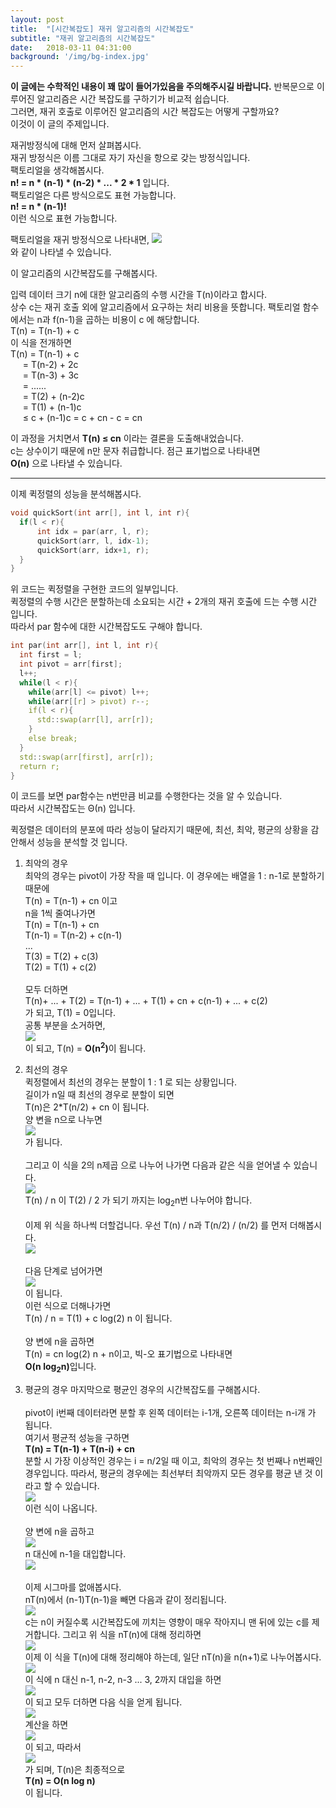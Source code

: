 ```yaml
---
layout: post
title:  "[시간복잡도] 재귀 알고리즘의 시간복잡도"
subtitle: "재귀 알고리즘의 시간복잡도"
date:   2018-03-11 04:31:00
background: '/img/bg-index.jpg'
---
```


<b>이 글에는 수학적인 내용이 꽤 많이 들어가있음을 주의해주시길 바랍니다.</b>
반복문으로 이루어진 알고리즘은 시간 복잡도를 구하기가 비교적 쉽습니다.<br>
그러면, 재귀 호출로 이루어진 알고리즘의 시간 복잡도는 어떻게 구할까요?<br>
이것이 이 글의 주제입니다.

재귀방정식에 대해 먼저 살펴봅시다.<br>
재귀 방정식은 이름 그대로 자기 자신을 항으로 갖는 방정식입니다.<br>
팩토리얼을 생각해봅시다.<br>
<b>n! = n * (n-1) * (n-2) * ... * 2 * 1</b> 입니다.<br>
팩토리얼은 다른 방식으로도 표현 가능합니다.<br>
<b>n! = n * (n-1)!</b><br>
이런 식으로 표현 가능합니다.

팩토리얼을 재귀 방정식으로 나타내면,
<img src = "https://i.imgur.com/AWljLIH.png"><br>
와 같이 나타낼 수 있습니다.

이 알고리즘의 시간복잡도를 구해봅시다.

입력 데이터 크기 n에 대한 알고리즘의 수행 시간을 T(n)이라고 합시다.<br>
상수 c는 재귀 호출 외에 알고리즘에서 요구하는 처리 비용을 뜻합니다. 팩토리얼 함수에서는 n과 f(n-1)을 곱하는 비용이 c 에 해당합니다.<br>
T(n) = T(n-1) + c<br>
이 식을 전개하면<br>
T(n) = T(n-1) + c<br>
&nbsp;&nbsp;&nbsp;&nbsp;&nbsp;= T(n-2) + 2c<br>
&nbsp;&nbsp;&nbsp;&nbsp;&nbsp;= T(n-3) + 3c<br>
&nbsp;&nbsp;&nbsp;&nbsp;&nbsp;= ......<br>
&nbsp;&nbsp;&nbsp;&nbsp;&nbsp;= T(2) + (n-2)c<br>
&nbsp;&nbsp;&nbsp;&nbsp;&nbsp;= T(1) + (n-1)c<br>
&nbsp;&nbsp;&nbsp;&nbsp;&nbsp;≤ c + (n-1)c = c + cn - c = cn

이 과정을 거치면서 <b>T(n) ≤ cn</b> 이라는 결론을 도출해내었습니다.<br>
c는 상수이기 때문에 n만 문자 취급합니다. 점근 표기법으로 나타내면<br>
<b>O(n)</b> 으로 나타낼 수 있습니다.

<hr>

이제 퀵정렬의 성능을 분석해봅시다.

```cpp
void quickSort(int arr[], int l, int r){
  if(l < r){
      int idx = par(arr, l, r);
      quickSort(arr, l, idx-1);
      quickSort(arr, idx+1, r);
  }
}
```

위 코드는 퀵정렬을 구현한 코드의 일부입니다.<br>
퀵정렬의 수행 시간은 분할하는데 소요되는 시간 + 2개의 재귀 호출에 드는 수행 시간 입니다.<br>
따라서 par 함수에 대한 시간복잡도도 구해야 합니다.

```cpp
int par(int arr[], int l, int r){
  int first = l;
  int pivot = arr[first];
  l++;
  while(l < r){
    while(arr[l] <= pivot) l++;
    while(arr[[r] > pivot) r--;
    if(l < r){
      std::swap(arr[l], arr[r]);
    }
    else break;
  }
  std::swap(arr[first], arr[r]);
  return r;
}
```

이 코드를 보면 par함수는 n번만큼 비교를 수행한다는 것을 알 수 있습니다.<br>
따라서 시간복잡도는 Θ(n) 입니다.

퀵정렬은 데이터의 분포에 따라 성능이 달라지기 때문에, 최선, 최악, 평균의 상황을 감안해서 성능을 분석할 것 입니다.

1. 최악의 경우<br>
최악의 경우는 pivot이 가장 작을 때 입니다. 이 경우에는 배열을 1 : n-1로 분할하기 때문에<br>
T(n) = T(n-1) + cn 이고<br>
n을 1씩 줄여나가면<br>
T(n) = T(n-1) + cn<br>
T(n-1) = T(n-2) + c(n-1)<br>
...<br>
T(3) = T(2) + c(3)<br>
T(2) = T(1) + c(2)<br><br>
모두 더하면<br>
T(n)+ ... + T(2) = T(n-1) + ... + T(1) + cn + c(n-1) + ... + c(2)<br>
가 되고, T(1) = 0입니다.<br>
공통 부분을 소거하면,<br>
<img src = "https://i.imgur.com/5JM4gJn.png"><br>
이 되고, T(n) = <b>O(n<sup>2</sup>)</b>이 됩니다.

2. 최선의 경우<br>
퀵정렬에서 최선의 경우는 분할이 1 : 1 로 되는 상황입니다.<br>
길이가 n일 때 최선의 경우로 분할이 되면<br>
T(n)은 2*T(n/2) + cn 이 됩니다.<br>
양 변을 n으로 나누면<br>
<img src = "https://i.imgur.com/waDPpQ5.png"><br>
가 됩니다.<br><br>
그리고 이 식을 2의 n제곱 으로 나누어 나가면 다음과 같은 식을 얻어낼 수 있습니다.<br>
<img src = "https://i.imgur.com/lLqsGNv.png"><br>
T(n) / n 이 T(2) / 2 가 되기 까지는 log<sub>2</sub>n번 나누어야 합니다.<br><br>
이제 위 식을 하나씩 더할겁니다. 우선 T(n) / n과 T(n/2) / (n/2) 를 먼저 더해봅시다.<br>
<img src = "https://i.imgur.com/CEM0rXH.png"><br><br>
다음 단계로 넘어가면<br>
<img src = "https://i.imgur.com/Zd5aZXF.png"><br>
이 됩니다.<br>
이런 식으로 더해나가면<br>
T(n) / n = T(1) + c log(2) n 이 됩니다.<br><br>
양 변에 n을 곱하면<br>
T(n) = cn log(2) n + n이고, 빅-오 표기법으로 나타내면<br>
<b>O(n log<sub>2</sub>n)</b>입니다.

3. 평균의 경우
마지막으로 평균인 경우의 시간복잡도를 구해봅시다.<br><br>
pivot이 i번째 데이터라면 분할 후 왼쪽 데이터는 i-1개, 오른쪽 데이터는 n-i개 가 됩니다.<br>
여기서 평균적 성능을 구하면<br>
<b>T(n) = T(n-1) + T(n-i) + cn</b><br>
분할 시 가장 이상적인 경우는 i = n/2일 때 이고, 최악의 경우는 첫 번째나 n번째인 경우입니다. 따라서, 평균의 경우에는 최선부터 최악까지 모든 경우를 평균 낸 것 이라고 할 수 있습니다.<br>
<img src = "https://i.imgur.com/9oc6gw1.png"><br>
이런 식이 나옵니다.<br><br>
양 변에 n을 곱하고<br>
<img src = "https://i.imgur.com/B5hveOR.png"><br>
n 대신에 n-1을 대입합니다.<br>
<img src = "https://i.imgur.com/EFmepNa.png"><br><br>
이제 시그마를 없애봅시다.<br>
nT(n)에서 (n-1)T(n-1)을 빼면 다음과 같이 정리됩니다.<br>
<img src = "https://i.imgur.com/SDMX32c.png"><br>
c는 n이 커질수록 시간복잡도에 끼치는 영향이 매우 작아지니 맨 뒤에 있는 c를 제거합니다. 그리고 위 식을 nT(n)에 대해 정리하면<br>
<img src = "https://i.imgur.com/wAbPLA9.png"><br>
이제 이 식을 T(n)에 대해 정리해야 하는데, 일단 nT(n)을 n(n+1)로 나누어봅시다.<br>
<img src = "https://i.imgur.com/UvWySpL.png"><br>
이 식에 n 대신 n-1, n-2, n-3 ... 3, 2까지 대입을 하면<br>
<img src = "https://i.imgur.com/vNpuVuu.png"><br>
이 되고 모두 더하면 다음 식을 얻게 됩니다.<br>
<img src = "https://i.imgur.com/YGMDbaO.png"><br>
계산을 하면<br>
<img src = "https://i.imgur.com/qbytzxL.png"><br>
이 되고, 따라서<br>
<img src = "https://i.imgur.com/s5ddqUS.png"><br>
가 되며, T(n)은 최종적으로<br>
<b>T(n) = O(n log n)</b><br>
이 됩니다.
